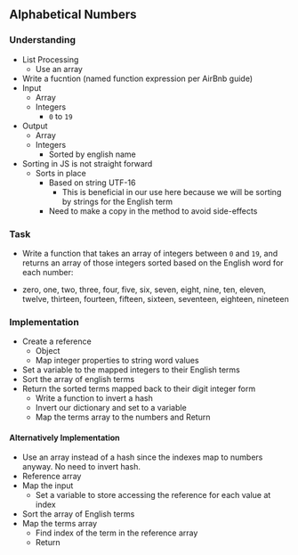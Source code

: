 ## Alphabetical Numbers

### Understanding
- List Processing
  + Use an array
- Write a fucntion (named function expression per AirBnb guide)
- Input
  + Array
  + Integers
    * `0` to `19`
- Output
  + Array
  + Integers
    * Sorted by english name
- Sorting in JS is not straight forward
  + Sorts in place
    * Based on string UTF-16
      - This is beneficial in our use here because we will be sorting by strings for the English term
    * Need to make a copy in the method to avoid side-effects

### Task
- Write a function that takes an array of integers between `0` and `19`, and returns an array of those integers sorted based on the English word for each number:

- zero, one, two, three, four, five, six, seven, eight, nine, ten, eleven, twelve, thirteen, fourteen, fifteen, sixteen, seventeen, eighteen, nineteen

### Implementation
- Create a reference
  + Object
  + Map integer properties to string word values
- Set a variable to the mapped integers to their English terms
- Sort the array of english terms
- Return the sorted terms mapped back to their digit integer form
  + Write a function to invert a hash
  + Invert our dictionary and set to a variable
  + Map the terms array to the numbers and Return

#### Alternatively Implementation
- Use an array instead of a hash since the indexes map to numbers anyway. No need to invert hash.
- Reference array
- Map the input
  + Set a variable to store accessing the reference for each value at index
- Sort the array of English terms
- Map the terms array
  + Find index of the term in the reference array
  + Return